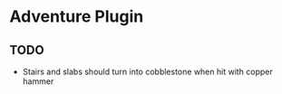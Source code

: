 # Adventure Plugin

## TODO
* Stairs and slabs should turn into cobblestone when hit with copper hammer
